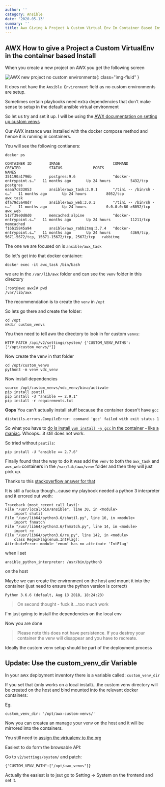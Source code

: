 ```yaml
---
author: ''
category: Ansible
date: '2020-05-13'
summary: ''
title: Awx Giving A Project A Custom Virtual Env In Container Based Install
---
```

## AWX How to give a Project a Custom VirtualEnv in the container based Install

When you create a new project on AWX you get the following screen

![AWX new project no custom environments](/img/awx/awx-new-project-no-custom-environment.png){: class="img-fluid" }

It does not have the `Ansible Environment` field as no custom environments are setup.

Sometimes certain playbooks need extra dependencies that don't make sense to setup in the default ansible virtual environment

So let us try and set it up. I will be using the [AWX documentation on setting up custom venvs](https://github.com/ansible/awx/blob/devel/docs/custom_virtualenvs.md)

Our AWX instance was installed with the docker compose method and hence it is running in containers.
 
You will see the following contianers:

    docker ps

    CONTAINER ID        IMAGE                        COMMAND                  CREATED             STATUS              PORTS                                                 NAMES
    351190a1796b        postgres:9.6                 "docker-entrypoint.s…"   11 months ago       Up 24 hours         5432/tcp                                              postgres
    eaaa7c833053        ansible/awx_task:3.0.1       "/tini -- /bin/sh -c…"   11 months ago       Up 24 hours         8052/tcp                                              awx_task
    dfa79d5a48d7        ansible/awx_web:3.0.1        "/tini -- /bin/sh -c…"   11 months ago       Up 24 hours         0.0.0.0:80->8052/tcp                                  awx_web
    517f39e0d8d0        memcached:alpine             "docker-entrypoint.s…"   11 months ago       Up 24 hours         11211/tcp                                             memcached
    f16b15845a94        ansible/awx_rabbitmq:3.7.4   "docker-entrypoint.s…"   11 months ago       Up 24 hours         4369/tcp, 5671-5672/tcp, 15671-15672/tcp, 25672/tcp   rabbitmq

The one we are focused on is `ansible/awx_task`

So let's get into that docker container:

    docker exec -it awx_task /bin/bash

we are in the `/var/lib/awx` folder and can see the `venv` folder in this directory

    [root@awx awx]# pwd
    /var/lib/awx

The recommendation is to create the `venv` in `/opt`

So lets go there and create the folder:

    cd /opt
    mkdir custom_venvs

You then need to tell awx the directory to look in for custom `venvs`:

    HTTP PATCH /api/v2/settings/system/ {'CUSTOM_VENV_PATHS': ["/opt/custom_venvs/"]}

Now create the venv in that folder

    cd /opt/custom_venvs
    python3 -m venv vdc_venv

Now install dependencies

    source /opt/custom_venvs/vdc_venv/bina/activate
    pip install psutil
    pip install -U "ansible == 2.9.1"
    pip install -r requirements.txt
    
**Oops** You can't actually install stuff because the container doesn't have `gcc`

    distutils.errors.CompileError: command 'gcc' failed with exit status 1

So what you have to [do is install `yum install -y gcc` in the container - like a maniac](https://stackoverflow.com/questions/52371437/how-to-configure-awx-for-using-an-unreleased-version-of-ansible). 
Whoops...it still does not work.

So tried without `psutils`:

    pip install -U "ansible == 2.7.6"

Finally found that the way to do it was add the `venv` to both the `awx_task` and `awx_web` containers in the `/var/lib/awx/venv` folder and then they will just pick up.

Thanks to this [stackoverflow answer for that](https://stackoverflow.com/questions/55462012/awx-custom-virtual-environments-not-showing-up)

It is still a fuckup though...cause my playbook needed a python 3 interpreter and it errored out woth:

    Traceback (most recent call last):
    File "/usr/local/bin/ansible", line 30, in <module>
        import shutil
    File "/usr/lib64/python3.6/shutil.py", line 10, in <module>
        import fnmatch
    File "/usr/lib64/python3.6/fnmatch.py", line 14, in <module>
        import re
    File "/usr/lib64/python3.6/re.py", line 142, in <module>
        class RegexFlag(enum.IntFlag):
    AttributeError: module 'enum' has no attribute 'IntFlag'

when I set 

    ansible_python_interpreter: /usr/bin/python3

on the host

Maybe we can create the environment on the host and mount it into the container (just need to ensure the python version is correct)

    Python 3.6.6 (default, Aug 13 2018, 18:24:23) 
    
> On second thought - fuck it....too much work

I'm just going to install the dependencies on the local env

Now you are done

> Please note this does not have persistence. If you destroy your container the venv will disappear and you have to recreate.

Ideally the custom venv setup should be part of the deployment process

## Update: Use the custom_venv_dir Variable

In your awx deployment inventory there is a variable called: `custom_venv_dir`

If you set that (only works on a local install)...the custom venv directory will be created on the host and bind mounted into the relevant docker containers:

Eg.

    custom_venv_dir: '/opt/awx-custom-venvs/'

Now you can createa an manage your venv on the host and it will be mirrored into the containers.

You still need to [assign the virtualenv to the org](https://github.com/ansible/awx/blob/devel/docs/custom_virtualenvs.md#assigning-custom-virtualenvs)

Easiest to do form the browsable API:

Go to `v2/settings/system/` and patch:

    {"CUSTOM_VENV_PATH":["/opt/awx_venvs"]}

Actually the easiest is to jsut go to Setting -> System on the frontend and set it.
